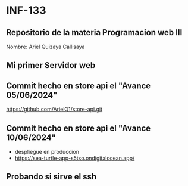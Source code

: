 # INF-133
## Repositorio de la materia Programacion web III 
Nombre: Ariel Quizaya Callisaya

## Mi primer Servidor web


## Commit hecho en store api el "Avance 05/06/2024"
https://github.com/ArielQ1/store-api.git

## Commit hecho en store api el "Avance 10/06/2024"
- despliegue en produccion
- https://sea-turtle-app-s5tso.ondigitalocean.app/


## Probando si sirve el ssh